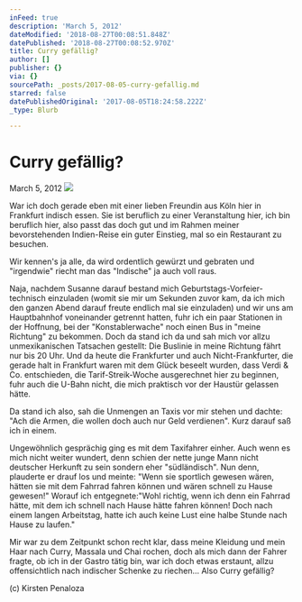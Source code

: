 ```yaml
---
inFeed: true
description: 'March 5, 2012'
dateModified: '2018-08-27T00:08:51.848Z'
datePublished: '2018-08-27T00:08:52.970Z'
title: Curry gefällig?
author: []
publisher: {}
via: {}
sourcePath: _posts/2017-08-05-curry-gefallig.md
starred: false
datePublishedOriginal: '2017-08-05T18:24:58.222Z'
_type: Blurb

---
```

# **Curry gefällig?**

March 5, 2012
![](https://the-grid-user-content.s3-us-west-2.amazonaws.com/ba9069cb-650c-4591-9235-e5e2eacccf46.jpg)

War ich doch gerade eben mit einer lieben Freundin aus Köln hier in Frankfurt indisch essen. Sie ist beruflich zu einer Veranstaltung hier, ich bin beruflich hier, also passt das doch gut und im Rahmen meiner bevorstehenden Indien-Reise ein guter Einstieg, mal so ein Restaurant zu besuchen.

Wir kennen's ja alle, da wird ordentlich gewürzt und gebraten und "irgendwie" riecht man das "Indische" ja auch voll raus.

Naja, nachdem Susanne darauf bestand mich Geburtstags-Vorfeier-technisch einzuladen (womit sie mir um Sekunden zuvor kam, da ich mich den ganzen Abend darauf freute endlich mal sie einzuladen) und wir uns am Hauptbahnhof voneinander getrennt hatten, fuhr ich ein paar Stationen in der Hoffnung, bei der "Konstablerwache" noch einen Bus in "meine Richtung" zu bekommen. Doch da stand ich da und sah mich vor allzu unmexikanischen Tatsachen gestellt: Die Buslinie in meine Richtung fährt nur bis 20 Uhr. Und da heute die Frankfurter und auch Nicht-Frankfurter, die gerade halt in Frankfurt waren mit dem Glück beseelt wurden, dass Verdi & Co. entschieden, die Tarif-Streik-Woche ausgerechnet hier zu beginnen, fuhr auch die U-Bahn nicht, die mich praktisch vor der Haustür gelassen hätte.

Da stand ich also, sah die Unmengen an Taxis vor mir stehen und dachte: "Ach die Armen, die wollen doch auch nur Geld verdienen". Kurz darauf saß ich in einem.

Ungewöhnlich gesprächig ging es mit dem Taxifahrer einher. Auch wenn es mich nicht weiter wundert, denn schien der nette junge Mann nicht deutscher Herkunft zu sein sondern eher "südländisch". Nun denn, plauderte er drauf los und meinte: "Wenn sie sportlich gewesen wären, hätten sie mit dem Fahrrad fahren können und wären schnell zu Hause gewesen!" Worauf ich entgegnete:"Wohl richtig, wenn ich denn ein Fahrrad hätte, mit dem ich schnell nach Hause hätte fahren können! Doch nach einem langen Arbeitstag, hatte ich auch keine Lust eine halbe Stunde nach Hause zu laufen."

Mir war zu dem Zeitpunkt schon recht klar, dass meine Kleidung und mein Haar nach Curry, Massala und Chai rochen, doch als mich dann der Fahrer fragte, ob ich in der Gastro tätig bin, war ich doch etwas erstaunt, allzu offensichtlich nach indischer Schenke zu riechen... Also Curry gefällig?

(c) Kirsten Penaloza